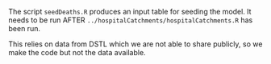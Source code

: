 The script `seedDeaths.R` produces an input table for seeding the model. 
It needs to be run AFTER `../hospitalCatchments/hospitalCatchments.R` has been run.

This relies on data from DSTL which we are not able to share publicly, so we make the
code but not the data available.
